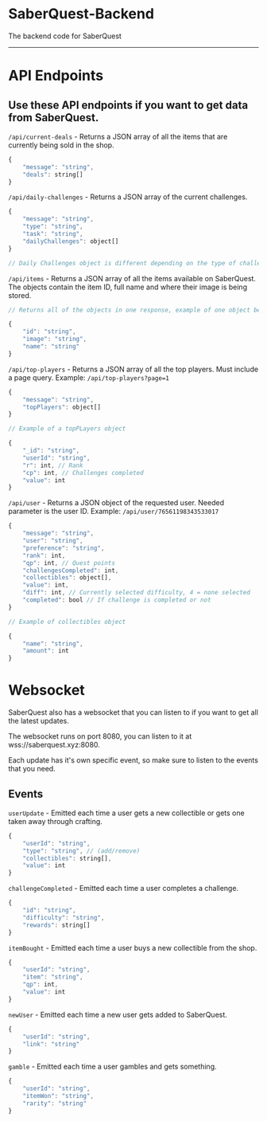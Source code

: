 # SaberQuest-Backend

The backend code for SaberQuest

---

# API Endpoints

## Use these API endpoints if you want to get data from SaberQuest.

`/api/current-deals` - Returns a JSON array of all the items that are currently
being sold in the shop.

```js
{
    "message": "string",
    "deals": string[]
}
```

`/api/daily-challenges` - Returns a JSON array of the current challenges.

```js
{
    "message": "string",
    "type": "string",
    "task": "string",
    "dailyChallenges": object[]
}

// Daily Challenges object is different depending on the type of challenge.
```

`/api/items` - Returns a JSON array of all the items available on SaberQuest.
The objects contain the item ID, full name and where their image is being
stored.

```js
// Returns all of the objects in one response, example of one object below.

{
    "id": "string",
    "image": "string",
    "name": "string"
}
```

`/api/top-players` - Returns a JSON array of all the top players. Must include a
page query. Example: `/api/top-players?page=1`

```js
{
    "message": "string",
    "topPlayers": object[]
}

// Example of a topPLayers object

{
    "_id": "string",
    "userId": "string",
    "r": int, // Rank
    "cp": int, // Challenges completed
    "value": int
}
```

`/api/user` - Returns a JSON object of the requested user. Needed parameter is
the user ID. Example: `/api/user/76561198343533017`

```js
{
    "message": "string",
    "user": "string",
    "preference": "string",
    "rank": int,
    "qp": int, // Quest points
    "challengesCompleted": int,
    "collectibles": object[],
    "value": int,
    "diff": int, // Currently selected difficulty, 4 = none selected
    "completed": bool // If challenge is completed or not
}

// Example of collectibles object

{
    "name": "string",
    "amount": int
}
```

# Websocket

SaberQuest also has a websocket that you can listen to if you want to get all
the latest updates.

The websocket runs on port 8080, you can listen to it at
wss://saberquest.xyz:8080.

Each update has it's own specific event, so make sure to listen to the events
that you need.

## Events

`userUpdate` - Emitted each time a user gets a new collectible or gets one taken
away through crafting.

```js
{
    "userId": "string",
    "type": "string", // (add/remove)
    "collectibles": string[],
    "value": int
}
```

`challengeCompleted` - Emitted each time a user completes a challenge.

```js
{
    "id": "string",
    "difficulty": "string",
    "rewards": string[]
}
```

`itemBought` - Emitted each time a user buys a new collectible from the shop.

```js
{
    "userId": "string",
    "item": "string",
    "qp": int,
    "value": int
}
```

`newUser` - Emitted each time a new user gets added to SaberQuest.

```js
{
    "userId": "string",
    "link": "string"
}
```

`gamble` - Emitted each time a user gambles and gets something.

```js
{
    "userId": "string",
    "itemWon": "string",
    "rarity": "string"
}
```
